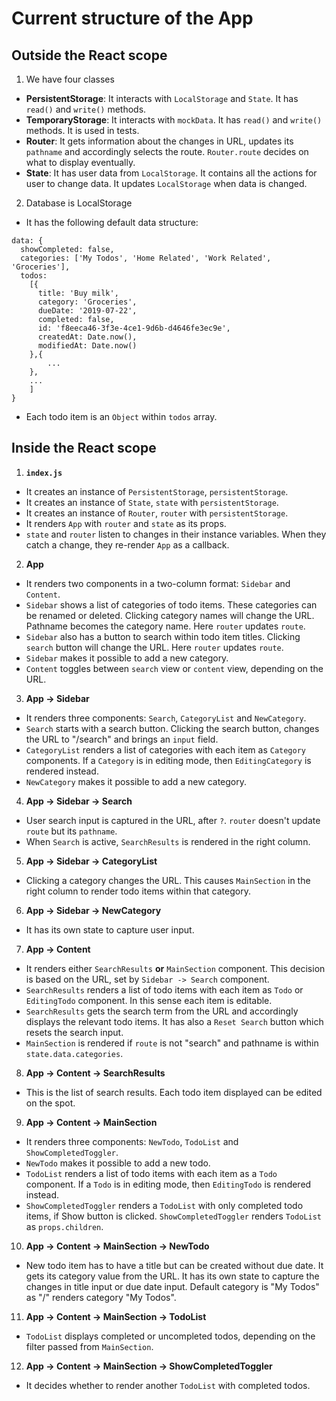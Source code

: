 # Current structure of the App

## Outside the React scope  

1. We have four classes  

  - **PersistentStorage**: It interacts with `LocalStorage` and `State`. It has `read()` and `write()` methods.   
  - **TemporaryStorage**: It interacts with `mockData`. It has `read()` and `write()` methods. It is used in tests.
  - **Router**: It gets information about the changes in URL, updates its `pathname` and accordingly selects the route. `Router.route` decides on what to display eventually.
  - **State**: It has user data from `LocalStorage`. It contains all the actions for user to change data. It updates `LocalStorage` when data is changed.  

2. Database is LocalStorage

  - It has the following default data structure:

  ```
  data: {
    showCompleted: false,
    categories: ['My Todos', 'Home Related', 'Work Related', 'Groceries'],
    todos: 
      [{
        title: 'Buy milk',
        category: 'Groceries',
        dueDate: '2019-07-22',
        completed: false,
        id: 'f8eeca46-3f3e-4ce1-9d6b-d4646fe3ec9e',
        createdAt: Date.now(),
        modifiedAt: Date.now()
      },{
          ...
      },
      ...
      ] 
  }
  ```
  - Each todo item is an `Object` within `todos` array.

## Inside the React scope

1. **`index.js`** 

  - It creates an instance of `PersistentStorage`, `persistentStorage`.
  - It creates an instance of `State`, `state` with `persistentStorage`.
  - It creates an instance of `Router`, `router` with `persistentStorage`. 
  - It renders `App` with `router` and `state` as its props. 
  - `state` and `router` listen to changes in their instance variables. When they catch a change, they re-render `App` as a callback. 

2. **App**

  - It renders two components in a two-column format: `Sidebar` and `Content`. 
  - `Sidebar` shows a list of categories of todo items. These categories can be renamed or deleted. Clicking category names will change the URL. Pathname becomes the category name. Here `router` updates `route`.   
  - `Sidebar` also has a button to search within todo item titles. Clicking `search` button will change the URL. Here `router` updates `route`. 
  - `Sidebar` makes it possible to add a new category.  
  - `Content` toggles between `search` view or `content` view, depending on the URL. 

3. **App -> Sidebar**

  - It renders three components: `Search`, `CategoryList` and `NewCategory`.  
  - `Search` starts with a search button. Clicking the search button, changes the URL to "/search" and brings an `input` field.  
  - `CategoryList` renders a list of categories with each item as `Category` components. If a `Category` is in editing mode, then `EditingCategory` is rendered instead.  
  - `NewCategory` makes it possible to add a new category. 

4. **App -> Sidebar -> Search**

  - User search input is captured in the URL, after `?`. `router` doesn't update `route` but its `pathname`.
  - When `Search` is active, `SearchResults` is rendered in the right column.  

5. **App -> Sidebar -> CategoryList**

  - Clicking a category changes the URL. This causes `MainSection` in the right column to render todo items within that category. 

6. **App -> Sidebar -> NewCategory**  

  - It has its own state to capture user input. 

7. **App -> Content**

  - It renders either `SearchResults` **or** `MainSection` component. This decision is based on the URL, set by `Sidebar -> Search` component. 
  - `SearchResults` renders a list of todo items with each item as `Todo` or `EditingTodo` component. In this sense each item is editable. 
  - `SearchResults` gets the search term from the URL and accordingly displays the relevant todo items. It has also a `Reset Search` button which resets the search input. 
  - `MainSection` is rendered if `route` is not "search" and pathname is within `state.data.categories`.  

8. **App -> Content -> SearchResults**

  - This is the list of search results. Each todo item displayed can be edited on the spot. 

9. **App -> Content -> MainSection**

  - It renders three components: `NewTodo`, `TodoList` and `ShowCompletedToggler`.
  - `NewTodo` makes it possible to add a new todo.  
  - `TodoList` renders a list of todo items with each item as a `Todo` component. If a `Todo` is in editing mode, then `EditingTodo` is rendered instead. 
  - `ShowCompletedToggler` renders a `TodoList` with only completed todo items, if Show button is clicked. `ShowCompletedToggler` renders `TodoList` as `props.children`. 

10. **App -> Content -> MainSection -> NewTodo**

  - New todo item has to have a title but can be created without due date. It gets its category value from the URL. It has its own state to capture the changes in title input or due date input. Default category is "My Todos" as "/" renders category "My Todos".  

11. **App -> Content -> MainSection -> TodoList**

  - `TodoList` displays completed or uncompleted todos, depending on the filter passed from `MainSection`. 

12. **App -> Content -> MainSection -> ShowCompletedToggler**

  - It decides whether to render another `TodoList` with completed todos. 